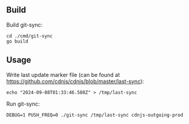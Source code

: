 ## Build

Build git-sync:
```
cd ./cmd/git-sync
go build
```

## Usage

Write last update marker file (can be found at https://github.com/cdnjs/cdnjs/blob/master/last-sync):
```
echo "2024-09-08T01:33:46.508Z" > /tmp/last-sync
```

Run git-sync:
```
DEBUG=1 PUSH_FREQ=0 ./git-sync /tmp/last-sync cdnjs-outgoing-prod
```
